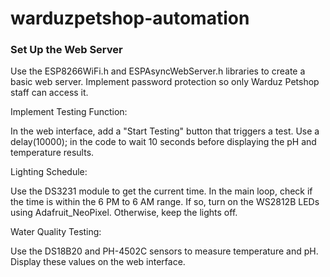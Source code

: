 # warduzpetshop-automation


<h3>Set Up the Web Server</h3>

Use the ESP8266WiFi.h and ESPAsyncWebServer.h libraries to create a basic web server.
Implement password protection so only Warduz Petshop staff can access it.

Implement Testing Function:

In the web interface, add a "Start Testing" button that triggers a test.
Use a delay(10000); in the code to wait 10 seconds before displaying the pH and temperature results.

Lighting Schedule:

Use the DS3231 module to get the current time.
In the main loop, check if the time is within the 6 PM to 6 AM range. If so, turn on the WS2812B LEDs using Adafruit_NeoPixel. Otherwise, keep the lights off.

Water Quality Testing:

Use the DS18B20 and PH-4502C sensors to measure temperature and pH.
Display these values on the web interface.
